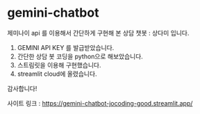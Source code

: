 # gemini-chatbot
제미나이 api 를 이용해서 간단하게 구현해 본 상담 챗봇 : 상다미 입니다.

1. GEMINI API KEY 를 발급받았습니다.
2. 간단한 상담 봇 코딩을 python으로 해보았습니다.
3. 스트림릿을 이용해 구현했습니다.
4. streamlit cloud에 올렸습니다.

감사합니다!

사이트 링크 : https://gemini-chatbot-jocoding-good.streamlit.app/
